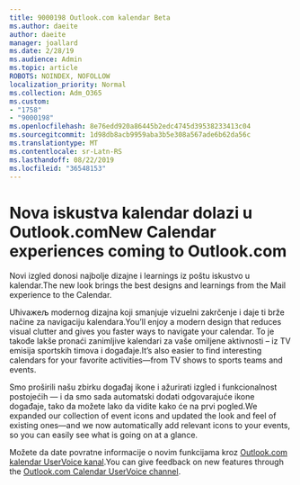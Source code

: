 ```yaml
---
title: 9000198 Outlook.com kalendar Beta
ms.author: daeite
author: daeite
manager: joallard
ms.date: 2/28/19
ms.audience: Admin
ms.topic: article
ROBOTS: NOINDEX, NOFOLLOW
localization_priority: Normal
ms.collection: Adm_O365
ms.custom:
- "1758"
- "9000198"
ms.openlocfilehash: 8e76edd920a86445b2edc4745d39538233413c04
ms.sourcegitcommit: 1d98db8acb9959aba3b5e308a567ade6b62da56c
ms.translationtype: MT
ms.contentlocale: sr-Latn-RS
ms.lasthandoff: 08/22/2019
ms.locfileid: "36548153"
---
```

# <a name="new-calendar-experiences-coming-to-outlookcom"></a><span data-ttu-id="bc067-102">Nova iskustva kalendar dolazi u Outlook.com</span><span class="sxs-lookup"><span data-stu-id="bc067-102">New Calendar experiences coming to Outlook.com</span></span>

<span data-ttu-id="bc067-103">Novi izgled donosi najbolje dizajne i learnings iz poštu iskustvo u kalendar.</span><span class="sxs-lookup"><span data-stu-id="bc067-103">The new look brings the best designs and learnings from the Mail experience to the Calendar.</span></span>

<span data-ttu-id="bc067-104">Uћivaжeљ modernog dizajna koji smanjuje vizuelni zakrčenje i daje ti brže načine za navigaciju kalendara.</span><span class="sxs-lookup"><span data-stu-id="bc067-104">You’ll enjoy a modern design that reduces visual clutter and gives you faster ways to navigate your calendar.</span></span> <span data-ttu-id="bc067-105">To je takođe lakše pronaći zanimljive kalendari za vaše omiljene aktivnosti – iz TV emisija sportskih timova i događaje.</span><span class="sxs-lookup"><span data-stu-id="bc067-105">It’s also easier to find interesting calendars for your favorite activities—from TV shows to sports teams and events.</span></span>

<span data-ttu-id="bc067-106">Smo proširili našu zbirku događaj ikone i ažurirati izgled i funkcionalnost postojećih — i da smo sada automatski dodati odgovarajuće ikone događaje, tako da možete lako da vidite kako će na prvi pogled.</span><span class="sxs-lookup"><span data-stu-id="bc067-106">We expanded our collection of event icons and updated the look and feel of existing ones—and we now automatically add relevant icons to your events, so you can easily see what is going on at a glance.</span></span>

<span data-ttu-id="bc067-107">Možete da date povratne informacije o novim funkcijama kroz [Outlook.com kalendar UserVoice kanal](https://outlook.uservoice.com/forums/601444-new-experiences-in-outlook-com?category_id=209197).</span><span class="sxs-lookup"><span data-stu-id="bc067-107">You can give feedback on new features through the [Outlook.com Calendar UserVoice channel](https://outlook.uservoice.com/forums/601444-new-experiences-in-outlook-com?category_id=209197).</span></span>